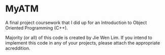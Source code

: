 # MyATM
A final project coursework that I did up for an Introduction to Object Oriented Programming (C++).

Majority (or all) of this code is created by Jie Wen Lim. If you intend to implement this code in any of your projects, please attach the appropriate acreddition.
